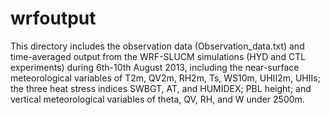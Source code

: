 # wrfoutput
This directory includes the observation data (Observation_data.txt) and time-averaged output from the WRF-SLUCM simulations (HYD and CTL experiments) 
during 6th-10th August 2013, including the near-surface meteorological variables of T2m, QV2m, RH2m, Ts, WS10m, UHII2m, UHIIs; 
the three heat stress indices SWBGT, AT, and HUMIDEX; PBL height; 
and vertical meteorological variables of theta, QV, RH, and W under 2500m. 
